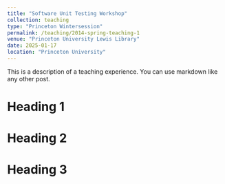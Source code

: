 ```yaml
---
title: "Software Unit Testing Workshop"
collection: teaching
type: "Princeton Wintersession"
permalink: /teaching/2014-spring-teaching-1
venue: "Princeton University Lewis Library"
date: 2025-01-17
location: "Princeton University"
---
```


This is a description of a teaching experience. You can use markdown like any other post.

Heading 1
======

Heading 2
======

Heading 3
======